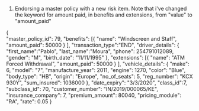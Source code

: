 1. Endorsing a master policy with a new risk item. Note that i've changed the keyword for amount paid, in benefits and extensions, from "value" to "amount_paid"

{	
	"master_policy_id": 79,
	"benefits": [{
			"name": "Windscreen and Staff",
			"amount_paid": 50000 }
			],
	"transaction_type":"END",
	"driver_details": {
		"first_name":"Pablo",
		"last_name":"Moura",
		"phone": 254791012089,
		"gender": "M",
		"birth_date": "11/11/1995"
	},
	"extensions": [{
		"name": "ATM Forced Withdrawal",
		"amount_paid": 50000 }
		],
	"vehicle_details": {
		"make": 6,
		"model": "7",
		"manufacture_year": 2011,
		"engine": 1270,
		"color": "Blue",
		"body_type": "HB",
		"origin": "Europe",
		"no_of_seats": 5,
		"reg_number": "KCX 930Y",
		"sum_insured": 1036000
	},
	"date_expiry": "3/3/2020",
	"class_id":7,
	"subclass_id": 70,
	"customer_number": "IN/2019/000065/KE",
	"insurance_company": 7,
	"premium_amount": 80040,
	"pricing_module": "RA",
	"rate": 0.05
}